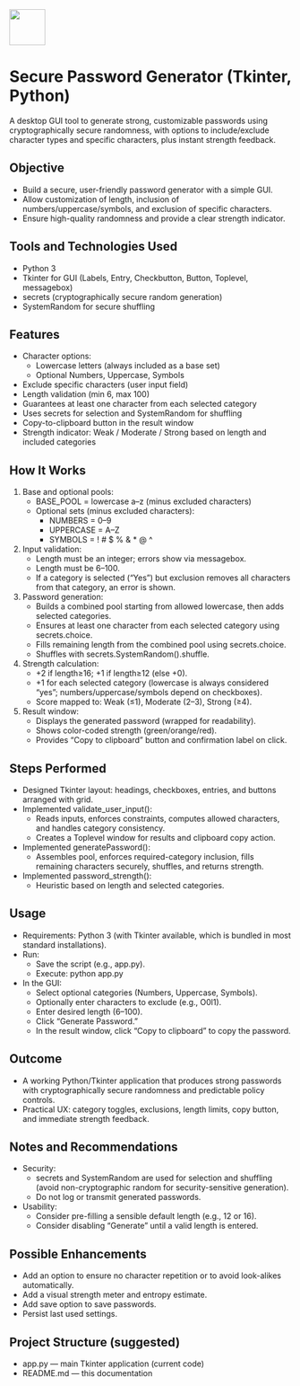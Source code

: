 <img src="https://r2cdn.perplexity.ai/pplx-full-logo-primary-dark%402x.png" style="height:64px;margin-right:32px"/>

# Secure Password Generator (Tkinter, Python)

A desktop GUI tool to generate strong, customizable passwords using cryptographically secure randomness, with options to include/exclude character types and specific characters, plus instant strength feedback.

## Objective

- Build a secure, user-friendly password generator with a simple GUI.
- Allow customization of length, inclusion of numbers/uppercase/symbols, and exclusion of specific characters.
- Ensure high-quality randomness and provide a clear strength indicator.


## Tools and Technologies Used

- Python 3
- Tkinter for GUI (Labels, Entry, Checkbutton, Button, Toplevel, messagebox)
- secrets (cryptographically secure random generation)
- SystemRandom for secure shuffling


## Features

- Character options:
    - Lowercase letters (always included as a base set)
    - Optional Numbers, Uppercase, Symbols
- Exclude specific characters (user input field)
- Length validation (min 6, max 100)
- Guarantees at least one character from each selected category
- Uses secrets for selection and SystemRandom for shuffling
- Copy-to-clipboard button in the result window
- Strength indicator: Weak / Moderate / Strong based on length and included categories


## How It Works

1. Base and optional pools:
    - BASE_POOL = lowercase a–z (minus excluded characters)
    - Optional sets (minus excluded characters):
        - NUMBERS = 0–9
        - UPPERCASE = A–Z
        - SYMBOLS = ! \# \$ % \& * @ ^
2. Input validation:
    - Length must be an integer; errors show via messagebox.
    - Length must be 6–100.
    - If a category is selected (“Yes”) but exclusion removes all characters from that category, an error is shown.
3. Password generation:
    - Builds a combined pool starting from allowed lowercase, then adds selected categories.
    - Ensures at least one character from each selected category using secrets.choice.
    - Fills remaining length from the combined pool using secrets.choice.
    - Shuffles with secrets.SystemRandom().shuffle.
4. Strength calculation:
    - +2 if length≥16; +1 if length≥12 (else +0).
    - +1 for each selected category (lowercase is always considered “yes”; numbers/uppercase/symbols depend on checkboxes).
    - Score mapped to: Weak (≤1), Moderate (2–3), Strong (≥4).
5. Result window:
    - Displays the generated password (wrapped for readability).
    - Shows color-coded strength (green/orange/red).
    - Provides “Copy to clipboard” button and confirmation label on click.

## Steps Performed 

- Designed Tkinter layout: headings, checkboxes, entries, and buttons arranged with grid.
- Implemented validate_user_input():
    - Reads inputs, enforces constraints, computes allowed characters, and handles category consistency.
    - Creates a Toplevel window for results and clipboard copy action.
- Implemented generatePassword():
    - Assembles pool, enforces required-category inclusion, fills remaining characters securely, shuffles, and returns strength.
- Implemented password_strength():
    - Heuristic based on length and selected categories.

## Usage

- Requirements: Python 3 (with Tkinter available, which is bundled in most standard installations).
- Run:
    - Save the script (e.g., app.py).
    - Execute: python app.py
- In the GUI:
    - Select optional categories (Numbers, Uppercase, Symbols).
    - Optionally enter characters to exclude (e.g., O0l1).
    - Enter desired length (6–100).
    - Click “Generate Password.”
    - In the result window, click “Copy to clipboard” to copy the password.


## Outcome

- A working Python/Tkinter application that produces strong passwords with cryptographically secure randomness and predictable policy controls.
- Practical UX: category toggles, exclusions, length limits, copy button, and immediate strength feedback.


## Notes and Recommendations

- Security:
    - secrets and SystemRandom are used for selection and shuffling (avoid non-cryptographic random for security-sensitive generation).
    - Do not log or transmit generated passwords.
- Usability:
    - Consider pre-filling a sensible default length (e.g., 12 or 16).
    - Consider disabling “Generate” until a valid length is entered.


## Possible Enhancements

- Add an option to ensure no character repetition or to avoid look-alikes automatically.
- Add a visual strength meter and entropy estimate.
- Add save option to save passwords.
- Persist last used settings.


## Project Structure (suggested)

- app.py — main Tkinter application (current code)
- README.md — this documentation



